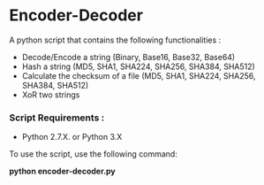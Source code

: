 # Encoder-Decoder
A python script that contains the following functionalities :

* Decode/Encode a string (Binary, Base16, Base32, Base64)
* Hash a string (MD5, SHA1, SHA224, SHA256, SHA384, SHA512)
* Calculate the checksum of a file (MD5, SHA1, SHA224, SHA256, SHA384, SHA512)
* XoR two strings

### Script Requirements :
* Python 2.7.X. or Python 3.X

To use the script, use the following command:

**python encoder-decoder.py**
